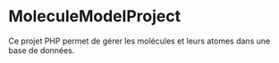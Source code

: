 # MoleculeModelProject

Ce projet PHP permet de gérer les molécules et leurs atomes dans une base de données.
